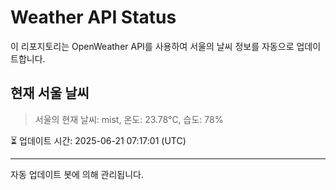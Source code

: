 
# Weather API Status

이 리포지토리는 OpenWeather API를 사용하여 서울의 날씨 정보를 자동으로 업데이트합니다.

## 현재 서울 날씨
> 서울의 현재 날씨: mist, 온도: 23.78°C, 습도: 78%

⏳ 업데이트 시간: 2025-06-21 07:17:01 (UTC)

---
자동 업데이트 봇에 의해 관리됩니다.
